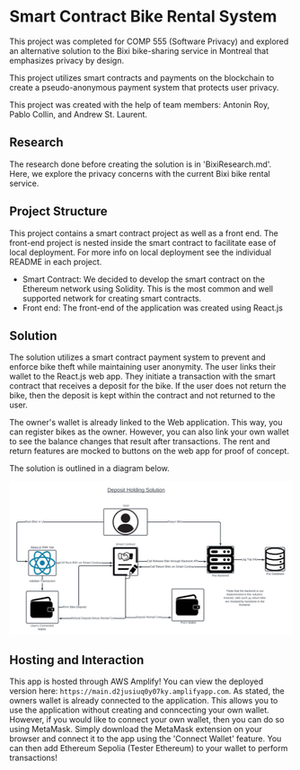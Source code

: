 # Smart Contract Bike Rental System

This project was completed for COMP 555 (Software Privacy) and explored an alternative solution to the Bixi bike-sharing service in Montreal that emphasizes privacy by design.

This project utilizes smart contracts and payments on the blockchain to create a pseudo-anonymous payment system that protects user privacy.

This project was created with the help of team members:
Antonin Roy, Pablo Collin, and Andrew St. Laurent.

## Research

The research done before creating the solution is in 'BixiResearch.md'. Here, we explore the privacy concerns with the current Bixi bike rental service.

## Project Structure

This project contains a smart contract project as well as a front end. The front-end project is nested inside the smart contract to facilitate ease of local deployment. For more info on local deployment see the individual README in each project.

- Smart Contract:
  We decided to develop the smart contract on the Ethereum network using Solidity. This is the most common and well supported network for creating smart contracts.
- Front end:
  The front-end of the application was created using React.js

## Solution

The solution utilizes a smart contract payment system to prevent and enforce bike theft while maintaining user anonymity. The user links their wallet to the React.js web app. They initiate a transaction with the smart contract that receives a deposit for the bike. If the user does not return the bike, then the deposit is kept within the contract and not returned to the user.

The owner's wallet is already linked to the Web application. This way, you can register bikes as the owner. However, you can also link your own wallet to see the balance changes that result after transactions. The rent and return features are mocked to buttons on the web app for proof of concept.

The solution is outlined in a diagram below.

![Solution Diagram](./images/architecture.png "Solution Architecture")

## Hosting and Interaction

This app is hosted through AWS Amplify! You can view the deployed version here: `https://main.d2jusiuq0y07ky.amplifyapp.com`. As stated, the owners wallet is already connected to the application. This allows you to use the application without creating and conncecting your own wallet. However, if you would like to connect your own wallet, then you can do so using MetaMask. Simply download the MetaMask extension on your browser and connect it to the app using the 'Connect Wallet' feature. You can then add Ethereum Sepolia (Tester Ethereum) to your wallet to perform transactions!

